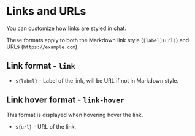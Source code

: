 # Links and URLs

You can customize how links are styled in chat.

These formats apply to both the Markdown link style (`[label](url)`) and URLs (`https://example.com`).

## Link format - `link`

- `${label}` - Label of the link, will be URL if not in Markdown style.
  
## Link hover format - `link-hover`

This format is displayed when hovering hover the link.

- `${url}` - URL of the link.